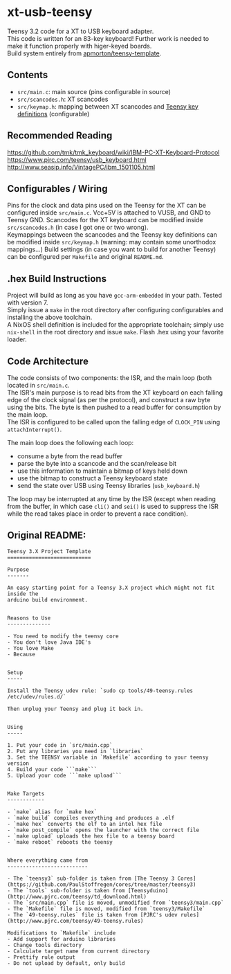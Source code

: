 xt-usb-teensy
===

Teensy 3.2 code for a XT to USB keyboard adapter.  
This code is written for an 83-key keyboard! Further work is needed to make it function properly with higer-keyed boards.  
Build system entirely from [apmorton/teensy-template](https://github.com/apmorton/teensy-template).

Contents
---
- `src/main.c`: main source (pins configurable in source)
- `src/scancodes.h`: XT scancodes
- `src/keymap.h`: mapping between XT scancodes and [Teensy key definitions](https://www.pjrc.com/teensy/usb_keyboard.html) (configurable)

Recommended Reading
---
https://github.com/tmk/tmk_keyboard/wiki/IBM-PC-XT-Keyboard-Protocol  
https://www.pjrc.com/teensy/usb_keyboard.html  
http://www.seasip.info/VintagePC/ibm_1501105.html  

Configurables / Wiring
---
Pins for the clock and data pins used on the Teensy for the XT can be configured inside `src/main.c`. Vcc+5V is attached to VUSB, and GND to Teensy GND.
Scancodes for the XT keyboard can be modified inside `src/scancodes.h` (in case I got one or two wrong).  
Keymappings between the scancodes and the Teensy key definitions can be modified inside `src/keymap.h` (warning: may contain some unorthodox mappings...) 
Build settings (in case you want to build for another Teensy) can be configured per `Makefile` and original `README.md`.

.hex Build Instructions
---
Project will build as long as you have `gcc-arm-embedded` in your path. Tested with version 7.  
Simply issue a `make` in the root directory after configuring configurables and installing the above toolchain.  
A NixOS shell definition is included for the appropriate toolchain; simply use `nix-shell` in the root directory and issue `make`.
Flash .hex using your favorite loader.

Code Architecture
---
The code consists of two components: the ISR, and the main loop (both located in `src/main.c`.  
The ISR's main purpose is to read bits from the XT keyboard on each falling edge of the clock signal (as per the protocol), and construct a raw byte using the bits.
The byte is then pushed to a read buffer for consumption by the main loop.  
The ISR is configured to be called upon the falling edge of `CLOCK_PIN` using `attachInterrupt()`.  

The main loop does the following each loop:  
- consume a byte from the read buffer
- parse the byte into a scancode and the scan/release bit 
- use this information to maintain a bitmap of keys held down
- use the bitmap to construct a Teensy keyboard state
- send the state over USB using Teensy libraries (`usb_keyboard.h`)

The loop may be interrupted at any time by the ISR (except when reading from the buffer, in which case `cli()` and `sei()` is used to suppress the ISR while the read takes place
in order to prevent a race condition).

Original README:
---
```
Teensy 3.X Project Template
===========================

Purpose
-------

An easy starting point for a Teensy 3.X project which might not fit inside the
arduino build environment.


Reasons to Use
--------------

- You need to modify the teensy core
- You don't love Java IDE's
- You love Make
- Because


Setup
-----

Install the Teensy udev rule: `sudo cp tools/49-teensy.rules /etc/udev/rules.d/`

Then unplug your Teensy and plug it back in.


Using
-----

1. Put your code in `src/main.cpp`
2. Put any libraries you need in `libraries`
3. Set the TEENSY variable in `Makefile` according to your teensy version
4. Build your code ```make```
5. Upload your code ```make upload```


Make Targets
------------

- `make` alias for `make hex`
- `make build` compiles everything and produces a .elf
- `make hex` converts the elf to an intel hex file
- `make post_compile` opens the launcher with the correct file
- `make upload` uploads the hex file to a teensy board
- `make reboot` reboots the teensy


Where everything came from
--------------------------

- The `teensy3` sub-folder is taken from [The Teensy 3 Cores](https://github.com/PaulStoffregen/cores/tree/master/teensy3)
- The `tools` sub-folder is taken from [Teensyduino](http://www.pjrc.com/teensy/td_download.html)
- The `src/main.cpp` file is moved, unmodified from `teensy3/main.cpp`
- The `Makefile` file is moved, modified from `teensy3/Makefile`
- The `49-teensy.rules` file is taken from [PJRC's udev rules](http://www.pjrc.com/teensy/49-teensy.rules)

Modifications to `Makefile` include
- Add support for arduino libraries
- Change tools directory
- Calculate target name from current directory
- Prettify rule output
- Do not upload by default, only build
```
